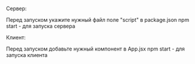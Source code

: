 Сервер:

Перед запуском укажите нужный файл поле "script" в package.json
npm start - для запуска сервера


Клиент:

Перед запуском добавьте нужный компонент в App.jsx
npm start - для запуска клиента
